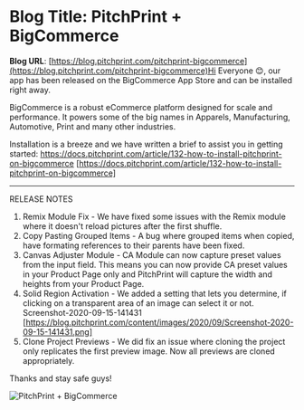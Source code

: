 # **Blog Title**: PitchPrint + BigCommerce

**Blog URL**: [https://blog.pitchprint.com/pitchprint-bigcommerce](https://blog.pitchprint.com/pitchprint-bigcommerce)Hi Everyone 😊, our app has been released on the BigCommerce App Store and can be installed right away.

BigCommerce is a robust eCommerce platform designed for scale and performance. It powers some of the big names in Apparels, Manufacturing,
Automotive, Print and many other industries.

Installation is a breeze and we have written a brief to assist you in getting started:
https://docs.pitchprint.com/article/132-how-to-install-pitchprint-on-bigcommerce
[https://docs.pitchprint.com/article/132-how-to-install-pitchprint-on-bigcommerce]

--------------------------------------------------------------------------------------------------------------------------------------------


RELEASE NOTES

 1. Remix Module Fix - We have fixed some issues with the Remix module where it doesn't reload pictures after the first shuffle.
 2. Copy Pasting Grouped Items - A bug where grouped items when copied, have formating references to their parents have been fixed.
 3. Canvas Adjuster Module - CA Module can now capture preset values from the input field. This means you can now provide CA preset values
    in your Product Page only and PitchPrint will capture the width and heights from your Product Page.
 4. Solid Region Activation - We added a setting that lets you determine, if clicking on a transparent area of an image can select it or
    not.
    Screenshot-2020-09-15-141431 [https://blog.pitchprint.com/content/images/2020/09/Screenshot-2020-09-15-141431.png]
 5. Clone Project Previews - We did fix an issue where cloning the project only replicates the first preview image. Now all previews are
    cloned appropriately.

Thanks and stay safe guys!

![PitchPrint + BigCommerce](https://blog.pitchprint.com/content/images/2020/09/BigCommerceLandscape-1.png)

